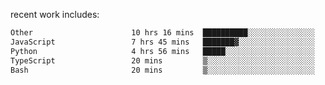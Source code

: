 
<!--<img width="1415" height="100" alt="blu" src="https://github.com/rdsilva01/rdsilva01/assets/101207588/deb060e5-d035-4f09-b511-e3f50605b207">-->

<!-- \> Enthusiastic about developing and building solutions <br>
\> Computer Science and Engineering @ UBI -->

<!-- <a href="https://www.rodrigosilva.live/">personal website</a> 🏁 -->

<!-- ![](https://komarev.com/ghpvc/?username=rdsilva01) -->

recent work includes:
<!--START_SECTION:waka-->

```txt
Other                      10 hrs 16 mins  ██████████░░░░░░░░░░░░░░░   40.55 %
JavaScript                 7 hrs 45 mins   ███████▓░░░░░░░░░░░░░░░░░   30.62 %
Python                     4 hrs 56 mins   █████░░░░░░░░░░░░░░░░░░░░   19.48 %
TypeScript                 20 mins         ▒░░░░░░░░░░░░░░░░░░░░░░░░   01.37 %
Bash                       20 mins         ▒░░░░░░░░░░░░░░░░░░░░░░░░   01.32 %
```

<!--END_SECTION:waka-->

